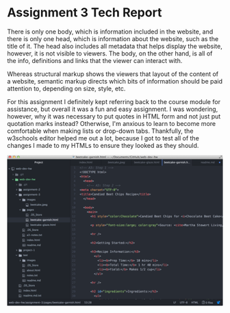# Assignment 3 Tech Report

There is only one body, which is information included in the website, and there is only one head, which is information about the website, such as the title of it. The head also includes all metadata that helps display the website, however, it is not visible to viewers. The body, on the other hand, is all of the info, definitions and links that the viewer can interact with.

Whereas structural markup shows the viewers that layout of the content of a website, semantic markup directs which bits of information should be paid attention to, depending on size, style, etc.

For this assignment I definitely kept referring back to the course module for assistance, but overall it was a fun and easy assignment. I was wondering, however, why it was necessary to put quotes in HTML form and not just put quotation marks instead? Otherwise, I'm anxious to learn to become more comfortable when making lists or drop-down tabs. Thankfully, the w3schools editor helped me out a lot, because I got to test all of the changes I made to my HTMLs to ensure they looked as they should.

![Image of assignment-3](./images/beetcake-snapshot.jpeg)
